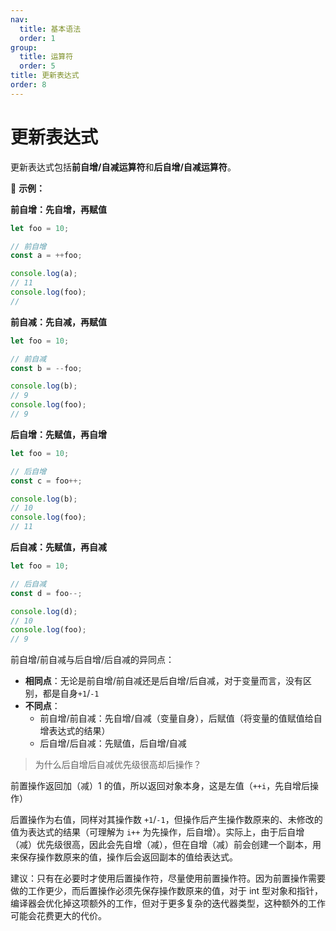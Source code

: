 ```yaml
---
nav:
  title: 基本语法
  order: 1
group:
  title: 运算符
  order: 5
title: 更新表达式
order: 8
---
```


# 更新表达式

更新表达式包括**前自增/自减运算符**和**后自增/自减运算符**。

🌰 **示例：**

**前自增：先自增，再赋值**

```js
let foo = 10;

// 前自增
const a = ++foo;

console.log(a);
// 11
console.log(foo);
//
```

**前自减：先自减，再赋值**

```js
let foo = 10;

// 前自减
const b = --foo;

console.log(b);
// 9
console.log(foo);
// 9
```

**后自增：先赋值，再自增**

```js
let foo = 10;

// 后自增
const c = foo++;

console.log(b);
// 10
console.log(foo);
// 11
```

**后自减：先赋值，再自减**

```js
let foo = 10;

// 后自减
const d = foo--;

console.log(d);
// 10
console.log(foo);
// 9
```

前自增/前自减与后自增/后自减的异同点：

- **相同点**：无论是前自增/前自减还是后自增/后自减，对于变量而言，没有区别，都是自身`+1`/`-1`
- **不同点**：
  - 前自增/前自减：先自增/自减（变量自身），后赋值（将变量的值赋值给自增表达式的结果）
  - 后自增/后自减：先赋值，后自增/自减

> 为什么后自增后自减优先级很高却后操作？

前置操作返回加（减）1 的值，所以返回对象本身，这是左值（`++i`，先自增后操作）

后置操作为右值，同样对其操作数 `+1`/`-1`，但操作后产生操作数原来的、未修改的值为表达式的结果（可理解为 `i++` 为先操作，后自增）。实际上，由于后自增（减）优先级很高，因此会先自增（减），但在自增（减）前会创建一个副本，用来保存操作数原来的值，操作后会返回副本的值给表达式。

建议：只有在必要时才使用后置操作符，尽量使用前置操作符。因为前置操作需要做的工作更少，而后置操作必须先保存操作数原来的值，对于 int 型对象和指针，编译器会优化掉这项额外的工作，但对于更多复杂的迭代器类型，这种额外的工作可能会花费更大的代价。
